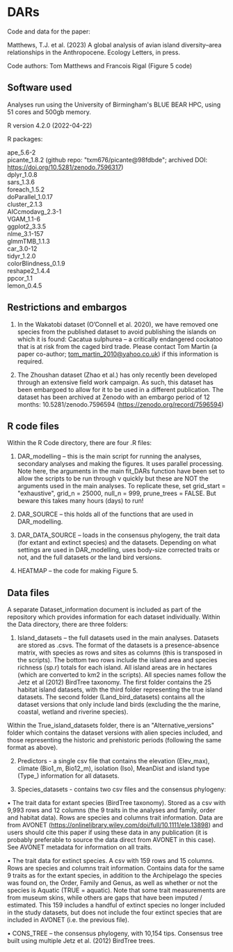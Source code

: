 # DARs

Code and data for the paper:

Matthews, T.J. et al. (2023) A global analysis of avian island diversity–area relationships in the Anthropocene. Ecology Letters, in press.

Code authors: Tom Matthews and Francois Rigal (Figure 5 code)

## Software used

Analyses run using the University of Birmingham's BLUE BEAR HPC,
using 51 cores and 500gb memory.

R version 4.2.0 (2022-04-22)

R packages:

ape_5.6-2  
picante_1.8.2 (github repo: "txm676/picante@98fdbde"; archived DOI: https://doi.org/10.5281/zenodo.7596317)    
dplyr_1.0.8   
sars_1.3.6  
foreach_1.5.2  
doParallel_1.0.17  
cluster_2.1.3  
AICcmodavg_2.3-1  
VGAM_1.1-6  
ggplot2_3.3.5  
nlme_3.1-157  
glmmTMB_1.1.3   
car_3.0-12    
tidyr_1.2.0  
colorBlindness_0.1.9  
reshape2_1.4.4  
ppcor_1.1  
lemon_0.4.5


## Restrictions and embargos
1)	In the Wakatobi dataset (O’Connell et al. 2020), we have removed one species from the published dataset to avoid publishing the islands on which it is found: Cacatua sulphurea – a critically endangered cockatoo that is at risk from the caged bird trade. Please contact Tom Martin (a paper co-author; tom_martin_2010@yahoo.co.uk) if this information is required.

2)	The Zhoushan dataset (Zhao et al.) has only recently been developed through an extensive field work campaign. As such, this dataset has been embargoed to allow for it to be used in a different publication. The dataset has been archived at Zenodo with an embargo period of 12 months: 10.5281/zenodo.7596594 (https://zenodo.org/record/7596594)

## R code files
Within the R Code directory, there are four .R files:

1)	DAR_modelling – this is the main script for running the analyses, secondary analyses and making the figures. It uses parallel processing. Note here, the arguments in the main fit_DARs function have been set to allow the scripts to be run through v quickly but these are NOT the arguments used in the main analyses. To replicate these, set grid_start = "exhaustive", grid_n = 25000, null_n = 999, prune_trees = FALSE. But beware this takes many hours (days) to run!

2)	DAR_SOURCE – this holds all of the functions that are used in DAR_modelling.

3)	DAR_DATA_SOURCE – loads in the consensus phylogeny, the trait data (for extant and extinct species) and the datasets. Depending on what settings are used in DAR_modelling, uses body-size corrected traits or not, and the full datasets or the land bird versions.

4)	HEATMAP – the code for making Figure 5.

## Data files
A separate Dataset_information document is included as part of the repository which provides information for each dataset individually.
Within the Data directory, there are three folders:

1)	Island_datasets – the full datasets used in the main analyses. Datasets are stored as .csvs. The format of the datasets is a presence-absence matrix, with species as rows and sites as columns (this is transposed in the scripts). The bottom two rows include the island area and species richness (sp.r) totals for each island. All island areas are in hectares (which are converted to km2 in the scripts).  All species names follow the Jetz et al (2012) BirdTree taxonomy. The first folder contains the 25 habitat island datasets, with the third folder representing the true island datasets. The second folder (Land_bird_datasets) contains all the dataset versions that only include land birds (excluding the the marine, coastal, wetland and riverine species).

Within the True_island_datasets folder, there is an "Alternative_versions" folder which contains the dataset versions with alien species included, and those representing the historic and prehistoric periods (following the same format as above).

2) Predictors - a single csv file that contains the elevation (Elev_max), climate (Bio1_m, Bio12_m), isolation (Iso), MeanDist and island type (Type_) information for all datasets.

3) Species_datasets -	contains two csv files and the consensus phylogeny:

•	The trait data for extant species (BirdTree taxonomy). Stored as a csv with 9,993 rows and 12 columns (the 9 traits in the analyses and family, order and habitat data). Rows are species and columns trait information. Data are from AVONET (https://onlinelibrary.wiley.com/doi/full/10.1111/ele.13898) and users should cite this paper if using these data in any publication (it is probably preferable to source the data direct from AVONET in this case). See AVONET metadata for information on all traits.

•	The trait data for extinct species. A csv with 159 rows and 15 columns. Rows are species and columns trait information. Contains data for the same 9 traits as for the extant species, in addition to the Archipelago the species was found on, the Order, Family and Genus, as well as whether or not the species is Aquatic (TRUE = aquatic). Note that some trait measurements are from museum skins, while others are gaps that have been imputed / estimated. This 159 includes
a handful of extinct species no longer included in the study datasets, but does not include
the four extinct species that are included in AVONET (i.e. the previous file).

• CONS_TREE – the consensus phylogeny, with 10,154 tips. Consensus tree built using multiple Jetz et al. (2012) BirdTree trees.




